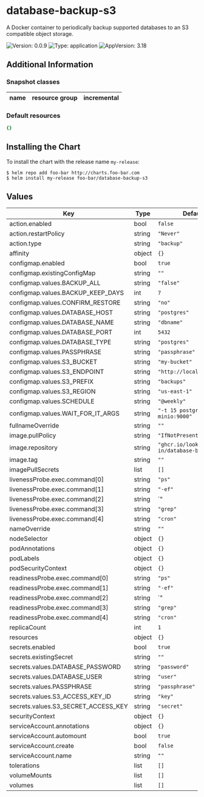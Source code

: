 # database-backup-s3

A Docker container to periodically backup supported databases to an S3 compatible object storage.

![Version: 0.0.9](https://img.shields.io/badge/Version-0.0.9-informational?style=flat-square) ![Type: application](https://img.shields.io/badge/Type-application-informational?style=flat-square) ![AppVersion: 3.18](https://img.shields.io/badge/AppVersion-3.18-informational?style=flat-square)

## Additional Information

### Snapshot classes

| name     | resource group | incremental |
|----------|----------------|-------------|

### Default resources

```yaml
{}
```

## Installing the Chart

To install the chart with the release name `my-release`:

```console
$ helm repo add foo-bar http://charts.foo-bar.com
$ helm install my-release foo-bar/database-backup-s3
```

## Values

| Key | Type | Default | Description |
|-----|------|---------|-------------|
| action.enabled | bool | `false` |  |
| action.restartPolicy | string | `"Never"` |  |
| action.type | string | `"backup"` |  |
| affinity | object | `{}` |  |
| configmap.enabled | bool | `true` |  |
| configmap.existingConfigMap | string | `""` |  |
| configmap.values.BACKUP_ALL | string | `"false"` |  |
| configmap.values.BACKUP_KEEP_DAYS | int | `7` |  |
| configmap.values.CONFIRM_RESTORE | string | `"no"` |  |
| configmap.values.DATABASE_HOST | string | `"postgres"` |  |
| configmap.values.DATABASE_NAME | string | `"dbname"` |  |
| configmap.values.DATABASE_PORT | int | `5432` |  |
| configmap.values.DATABASE_TYPE | string | `"postgres"` |  |
| configmap.values.PASSPHRASE | string | `"passphrase"` |  |
| configmap.values.S3_BUCKET | string | `"my-bucket"` |  |
| configmap.values.S3_ENDPOINT | string | `"http://localhost:9000"` |  |
| configmap.values.S3_PREFIX | string | `"backups"` |  |
| configmap.values.S3_REGION | string | `"us-east-1"` |  |
| configmap.values.SCHEDULE | string | `"@weekly"` |  |
| configmap.values.WAIT_FOR_IT_ARGS | string | `"-t 15 postgres:5432 minio:9000"` |  |
| fullnameOverride | string | `""` |  |
| image.pullPolicy | string | `"IfNotPresent"` |  |
| image.repository | string | `"ghcr.io/lookinglass-in/database-backup-s3"` |  |
| image.tag | string | `""` |  |
| imagePullSecrets | list | `[]` |  |
| livenessProbe.exec.command[0] | string | `"ps"` |  |
| livenessProbe.exec.command[1] | string | `"-ef"` |  |
| livenessProbe.exec.command[2] | string | `"|"` |  |
| livenessProbe.exec.command[3] | string | `"grep"` |  |
| livenessProbe.exec.command[4] | string | `"cron"` |  |
| nameOverride | string | `""` |  |
| nodeSelector | object | `{}` |  |
| podAnnotations | object | `{}` |  |
| podLabels | object | `{}` |  |
| podSecurityContext | object | `{}` |  |
| readinessProbe.exec.command[0] | string | `"ps"` |  |
| readinessProbe.exec.command[1] | string | `"-ef"` |  |
| readinessProbe.exec.command[2] | string | `"|"` |  |
| readinessProbe.exec.command[3] | string | `"grep"` |  |
| readinessProbe.exec.command[4] | string | `"cron"` |  |
| replicaCount | int | `1` |  |
| resources | object | `{}` |  |
| secrets.enabled | bool | `true` |  |
| secrets.existingSecret | string | `""` |  |
| secrets.values.DATABASE_PASSWORD | string | `"password"` |  |
| secrets.values.DATABASE_USER | string | `"user"` |  |
| secrets.values.PASSPHRASE | string | `"passphrase"` |  |
| secrets.values.S3_ACCESS_KEY_ID | string | `"key"` |  |
| secrets.values.S3_SECRET_ACCESS_KEY | string | `"secret"` |  |
| securityContext | object | `{}` |  |
| serviceAccount.annotations | object | `{}` |  |
| serviceAccount.automount | bool | `true` |  |
| serviceAccount.create | bool | `false` |  |
| serviceAccount.name | string | `""` |  |
| tolerations | list | `[]` |  |
| volumeMounts | list | `[]` |  |
| volumes | list | `[]` |  |
